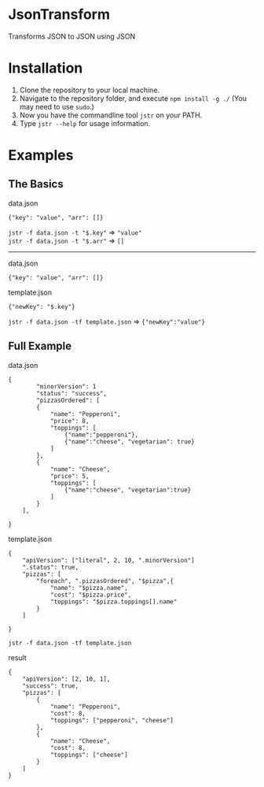 # JsonTransform

Transforms JSON to JSON using JSON

# Installation

1. Clone the repository to your local machine.
2. Navigate to the repository folder, and execute `npm install -g ./`
   (You may need to use `sudo`.)  
3. Now you have the commandline tool `jstr` on your PATH.
4. Type `jstr --help` for usage information.

# Examples

## The Basics

data.json

	{"key": "value", "arr": []}

`jstr -f data.json -t "$.key"` => `"value"`  
`jstr -f data.json -t "$.arr"` => `[]`

---
data.json

	{"key": "value", "arr": []}

template.json
	
	{"newKey": "$.key"}

`jstr -f data.json -tf template.json` => `{"newKey":"value"}`

## Full Example

data.json

	{
			"minorVersion": 1
			"status": "success",
			"pizzasOrdered": [
			{
				"name": "Pepperoni",
				"price": 8,
				"toppings": [
					{"name":"pepperoni"},
					{"name":"cheese", "vegetarian": true}
				]
			},
			{
				"name": "Cheese",
				"price": 5,
				"toppings": [
					{"name":"cheese", "vegetarian":true}
				]
			}
		],
		
	}

template.json

	{
		"apiVersion": ["literal", 2, 10, ".minorVersion"]
		".status": true,
		"pizzas": [
			"foreach", ".pizzasOrdered", "$pizza",{
				"name": "$pizza.name",
				"cost": "$pizza.price",
				"toppings": "$pizza.toppings[].name"
			}
		]

	}

`jstr -f data.json -tf template.json`

result

	{
		"apiVersion": [2, 10, 1],
		"success": true,
		"pizzas": [
			{
				"name": "Pepperoni",
				"cost": 8,
				"toppings": ["pepperoni", "cheese"]
			},
			{
				"name": "Cheese",
				"cost": 8,
				"toppings": ["cheese"]
			}
		]
	}